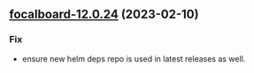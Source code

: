 

## [focalboard-12.0.24](https://github.com/truecharts/charts/compare/focalboard-12.0.23...focalboard-12.0.24) (2023-02-10)

### Fix

- ensure new helm deps repo is used in latest releases as well.
  
  